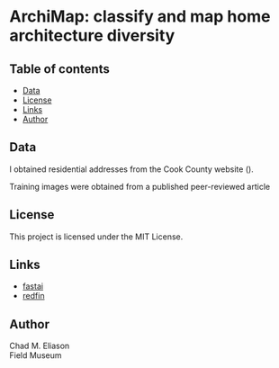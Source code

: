 # ArchiMap: classify and map home architecture diversity

## Table of contents
- [Data](#data)
- [License](#license)
- [Links](#links)
- [Author](#author)

## Data

I obtained residential addresses from the Cook County website ([](https://www.cookcountyassessor.com/ajax/clarity_pin_search/next?provider=neighborhood&town=Oak+Park&town_id=27&neighborhoodCode=100&classification=none&pages=43&page=25&_wrapper_format=drupal_ajax)).

Training images were obtained from a published peer-reviewed article [](https://link.springer.com/chapter/10.1007/978-3-319-10590-1_39)

## License

This project is licensed under the MIT License.

## Links

- [fastai](https://www.fast.ai)
- [redfin](https://www.redfin.com)

## Author

Chad M. Eliason  
Field Museum

